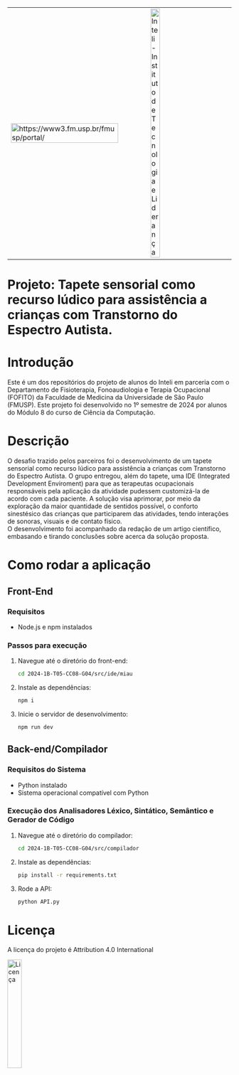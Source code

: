 <table>
<tr>
<td>
<a href= "https://www.fm.usp.br/fofito/portal/"> <img src="artefatos/img/fmusp-logo.svg" alt="https://www3.fm.usp.br/fmusp/portal/" border="0" width="90%"></a>
</td>
<td><a href= "https://www.inteli.edu.br/"><img src="artefatos/img/inteli-logo.png" alt="Inteli - Instituto de Tecnologia e Liderança" border="0" width="35%"></a>
</td>
</tr>
</table>

# **Projeto:** Tapete sensorial como recurso lúdico para assistência a crianças com Transtorno do Espectro Autista.


# Introdução

Este é um dos repositórios do projeto de alunos do Inteli em parceria com o Departamento de Fisioterapia, Fonoaudiologia e Terapia Ocupacional (FOFITO) da Faculdade de Medicina da Universidade de São Paulo (FMUSP). Este projeto foi desenvolvido no 1º semestre de 2024 por alunos do Módulo 8 do curso de Ciência da Computação.

# Descrição

O desafio trazido pelos parceiros foi o desenvolvimento de um tapete sensorial como recurso lúdico para assistência a crianças com Transtorno do Espectro Autista. O grupo entregou, além do tapete, uma IDE (Integrated Development Enviroment) para que as terapeutas ocupacionais responsáveis pela aplicação da atividade pudessem customizá-la de acordo com cada paciente. A solução visa aprimorar, por meio da exploração da maior quantidade de sentidos possível, o conforto sinestésico das crianças que participarem das atividades, tendo interações de sonoras, visuais e de contato físico.<br>
O desenvolvimento foi acompanhado da redação de um artigo científico, embasando e tirando conclusões sobre acerca da solução proposta.

# Como rodar a aplicação

## Front-End

### Requisitos
- Node.js e npm instalados

### Passos para execução
1. Navegue até o diretório do front-end:
    ```bash
    cd 2024-1B-T05-CC08-G04/src/ide/miau
    ```
2. Instale as dependências:
    ```bash
    npm i
    ```
3. Inicie o servidor de desenvolvimento:
    ```bash
    npm run dev
    ```

## Back-end/Compilador 

### Requisitos do Sistema
- Python instalado
- Sistema operacional compatível com Python

### Execução dos Analisadores Léxico, Sintático, Semântico e Gerador de Código

1. Navegue até o diretório do compilador:
    ```bash
    cd 2024-1B-T05-CC08-G04/src/compilador
    ```
2. Instale as dependências:
    ```bash
    pip install -r requirements.txt
    ```
3. Rode a API:
    ```bash
    python API.py
    ```


# Licença

A licença do projeto é <a src="https://creativecommons.org/licenses/by/4.0/?ref=chooser-v1">Attribution 4.0 International</a>

<td><a href= "https://creativecommons.org/licenses/by/4.0/?ref=chooser-v1"><img src="artefatos/img/licenca.png" alt="Licença" border="0" width="25%"></a>
